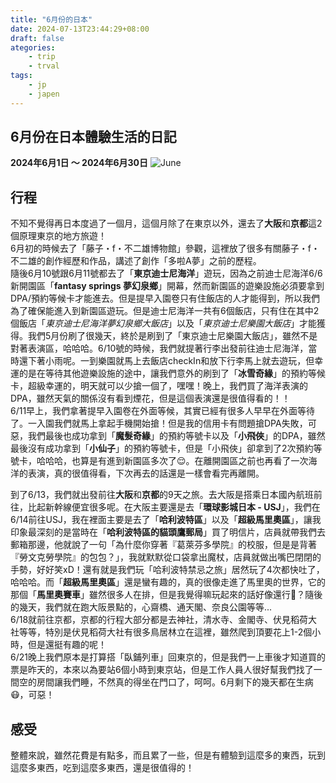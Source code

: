 ```yaml
---
title: "6月份的日本"
date: 2024-07-13T23:44:29+08:00
draft: false
ategories:
    - trip
    - trval
tags:
    - jp
    - japen
---
```

## 6月份在日本體驗生活的日記
**2024年6月1日 ～ 2024年6月30日**
![June](/images/jp/june.png)

## 行程

不知不覺得再日本度過了一個月，這個月除了在東京以外，還去了**大阪**和**京都**這2個原理東京的地方旅遊！   
6月初的時候去了「藤子・f・不二雄博物館」參觀，這裡放了很多有關藤子・f・不二雄的創作經歷和作品，講述了創作「多啦A夢」之前的歷程。  
隨後6月10號跟6月11號都去了「**東京迪士尼海洋**」遊玩，因為之前迪士尼海洋6/6新開園區「**fantasy springs 夢幻泉鄉**」開幕，然而新園區的遊樂設施必須要拿到DPA/預約等候卡才能進去。但是提早入園卷只有住飯店的人才能得到，所以我們為了確保能進入到新園區遊玩。但是迪士尼海洋一共有6個飯店，只有住在其中2個飯店「*東京迪士尼海洋夢幻泉鄉大飯店*」以及「*東京迪士尼樂園大飯店*」才能獲得。我們5月份刷了很幾天，終於是刷到了「東京迪士尼樂園大飯店」，雖然不是對著表演區，哈哈哈。6/10號的時候，我們就提著行李出發前往迪士尼海洋，當時還下著小雨呢。一到樂園就馬上去飯店checkIn和放下行李馬上就去遊玩，但幸運的是在等待其他遊樂設施的途中，讓我們意外的刷到了「**冰雪奇緣**」的預約等候卡，超級幸運的，明天就可以少搶一個了，嘿嘿！晚上，我們買了海洋表演的DPA，雖然天氣的關係沒有看到煙花，但是這個表演還是很值得看的！！  
6/11早上，我們拿著提早入園卷在外面等候，其實已經有很多人早早在外面等待了。一入園我們就馬上拿起手機開始搶！但是我的信用卡有問題搶DPA失敗，可惡，我們最後也成功拿到「**魔髮奇緣**」的預約等號卡以及「**小飛俠**」的DPA，雖然最後沒有成功拿到「**小仙子**」的預約等號卡，但是「小飛俠」卻拿到了2次預約等號卡，哈哈哈，也算是有進到新園區多次了😌。在離開園區之前也再看了一次海洋的表演，真的很值得看，下次再去的話還是一樣會看完再離開。 

到了6/13，我們就出發前往**大阪**和**京都**的9天之旅。去大阪是搭乘日本國內航班前往，比起新幹線便宜很多呢。在大阪主要還是去「**環球影城日本 - USJ**」，我們在6/14前往USJ，我在裡面主要是去了「**哈利波特區**」以及「**超級馬里奧區**」，讓我印象最深刻的是當時在「**哈利波特區的貓頭鷹郵局**」買了明信片，店員就帶我們去郵箱那邊，他就說了一句「為什麼你穿著『葛萊芬多學院』的校服，但是是背著『勞文克勞學院』的包包？」，我就默默從口袋拿出魔杖，店員就做出嘴巴閉閉的手勢，好好笑xD！還有就是我們玩「哈利波特禁忌之旅」居然玩了4次都快吐了，哈哈哈。而「**超級馬里奧區**」還是蠻有趣的，真的很像走進了馬里奧的世界，它的那個「**馬里奧賽車**」雖然很多人在排，但是我覺得嘛玩起來的話好像還行🤣？隨後的幾天，我們就在跑大阪景點的，心齋橋、通天閣、奈良公園等等...  
6/18就前往京都，京都的行程大部分都是去神社，清水寺、金閣寺、伏見稻荷大社等等，特別是伏見稻荷大社有很多鳥居林立在這裡，雖然爬到頂要花上1-2個小時，但是還挺有趣的呢！  
6/21晚上我們原本是打算搭「臥鋪列車」回東京的，但是我們一上車後才知道買的票是昨天的，本來以為要站6個小時到東京站，但是工作人員人很好幫我們找了一間空的房間讓我們睡，不然真的得坐在門口了，呵呵。6月剩下的幾天都在生病😷，可惡！

## 感受
整體來說，雖然花費是有點多，而且累了一些，但是有體驗到這麼多的東西，玩到這麼多東西，吃到這麼多東西，還是很值得的！
